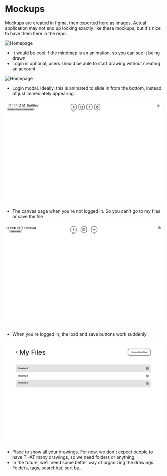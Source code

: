 # Mockups

Mockups are created in figma, then exported here as images. Actual application may not end up looking exactly like these mockups, but it's nice to have them here in the repo. 

![Homepage](./media/Homepage.png)
- It would be cool if the mindmap is an animation, so you can see it being drawn
- Login is optional, users should be able to start drawing without creating an account

![Homepage](./media/Homepage%20(login).png)
- Login modal. Ideally, this is animated to slide in from the bottom, instead of just immediately appearing.

![Canvas (logged out)](./media/canvas-logged-out.png)
- The canvas page when you're not logged in. So you can't go to my files or save the file

![Canvas (logged in)](./media/canvas-logged-in.png)
- When you're logged in, the load and save buttons work suddenly

![My Files](./media/my-files.png)
- Place to show all your drawings. For now, we don't expect people to have THAT many drawings, so  we need folders or anything.
- In the future, we'll need some better way of organizing the drawings. Folders, tags, searchbar, sort by...
